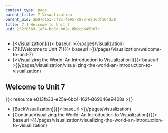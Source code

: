 ```yaml
---
content_type: page
parent_title: 7 Visualization
parent_uid: ab87d151-cf8c-fe95-c873-e816df164d38
title: 7.1 Welcome to Unit 7
uid: 252f83b9-1a54-bc0d-b02e-8b2cdb45007c
---
```


*   [<Visualization]({{< baseurl >}}/pages/visualization)
*   [7.1.1Welcome to Unit 7]({{< baseurl >}}/pages/visualization/welcome-to-unit-7)
*   [\>Visualizing the World: An Introduction to Visualization]({{< baseurl >}}/pages/visualization/visualizing-the-world-an-introduction-to-visualization)

Welcome to Unit 7
-----------------

{{< resource e013fb33-e25a-6bb1-162f-869046e9408a >}}

*   [BackVisualization]({{< baseurl >}}/pages/visualization)
*   [ContinueVisualizing the World: An Introduction to Visualization]({{< baseurl >}}/pages/visualization/visualizing-the-world-an-introduction-to-visualization)